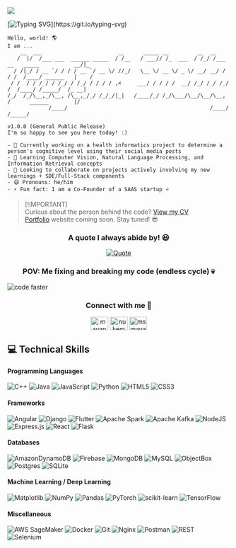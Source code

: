 ![](https://komarev.com/ghpvc/?username=msmayankshetty99&style=for-the-badge&color=red)

[![Typing SVG](https://readme-typing-svg.demolab.com?font=IBM+Plex+Mono&weight=500&pause=100&color=1AF700&vCenter=true&multiline=true&width=1100&height=80&lines=%3E+Initiating+system+bootup+sequence...+;%3E+Logging+in+to+%24USER...)](https://git.io/typing-svg)
```
Hello, world! 🌎
I am ...
    __  ___                        __      _____ __         __  __                               
   /  |/  /___ ___  ______ _____  / /__   / ___// /_  ___  / /_/ /___  __   _____           __/|_
  / /|_/ / __ `/ / / / __ `/ __ \/ //_/   \__ \/ __ \/ _ \/ __/ __/ / / /  /____/ ______   |    /
 / /  / / /_/ / /_/ / /_/ / / / / ,<     ___/ / / / /  __/ /_/ /_/ /_/ /  /____/ /_____/  /_ __| 
/_/  /_/\__,_/\__, /\__,_/_/ /_/_/|_|   /____/_/ /_/\___/\__/\__/\__, /      ______        |/    
             /____/                                             /____/      /_____/              

v1.0.0 (General Public Release)
I'm so happy to see you here today! :)

- 🔭 Currently working on a health informatics project to determine a person's cognitive level using their social media posts
- 🌱 Learning Computer Vision, Natural Language Processing, and Information Retrieval concepts
- 👯 Looking to collaborate on projects actively involving my new learnings + SDE/Full-Stack components 
- 😄 Pronouns: he/him
- ⚡ Fun fact: I am a Co-Founder of a SAAS startup ⭐
```
>[!IMPORTANT]\
>Curious about the person behind the code? [View my CV](placeholder) <br>
>[Portfolio](placeholder) website coming soon. Stay tuned! 😎 <br>

<div align="center">

<h3 align="center">A quote I always abide by! 😆</h3>

[![Quote](https://quotes-github-readme.vercel.app/api?type=horizontal&theme=dracula&quote=Know+thyself%3F+If+I+knew+myself%2C+I%27d+run+away...++but+not+before+committing+my+code!&author=Johann+Wolfgang+von+Goethe+x+Mayank+Shetty&width=100%25&border=true)](https://github.com/piyushsuthar/github-readme-quotes)

</div>

<h3 align="center">POV: Me fixing and breaking my code (endless cycle) 💀</h3>

![code faster](https://github.com/user-attachments/assets/b677bed0-8e56-43a9-ba58-ad9565c8b61e)

<h3 align="center">Connect with me 🤗</h3>
<p align="center">
    <a href="https://linkedin.com/in/mayank-shetty" target="blank"><img align="center" src="https://raw.githubusercontent.com/rahuldkjain/github-profile-readme-generator/master/src/images/icons/Social/linked-in-alt.svg" alt="mayank-shetty" height="30" width="40" /></a>
    <a href="https://discord.gg/nukemup99" target="blank"><img align="center" src="https://raw.githubusercontent.com/rahuldkjain/github-profile-readme-generator/master/src/images/icons/Social/discord.svg" alt="nukemup99" height="30" width="40" /></a>
    <a href="https://www.leetcode.com/msmayankshetty99" target="blank"><img align="center" src="https://raw.githubusercontent.com/rahuldkjain/github-profile-readme-generator/master/src/images/icons/Social/leet-code.svg" alt="msmayankshetty99" height="30" width="40" /></a>
</p>

## 💻 Technical Skills

#### Programming Languages
![C++](https://img.shields.io/badge/c++-%2300599C.svg?style=for-the-badge&logo=c%2B%2B&logoColor=white) 
![Java](https://img.shields.io/badge/java-%23ED8B00.svg?style=for-the-badge&logo=openjdk&logoColor=white) 
![JavaScript](https://img.shields.io/badge/javascript-%23323330.svg?style=for-the-badge&logo=javascript&logoColor=%23F7DF1E) 
![Python](https://img.shields.io/badge/python-3670A0?style=for-the-badge&logo=python&logoColor=ffdd54) 
![HTML5](https://img.shields.io/badge/html5-%23E34F26.svg?style=for-the-badge&logo=html5&logoColor=white)
![CSS3](https://img.shields.io/badge/css3-%231572B6.svg?style=for-the-badge&logo=css3&logoColor=white) 

#### Frameworks
![Angular](https://img.shields.io/badge/angular-%23DD0031.svg?style=for-the-badge&logo=angular&logoColor=white) 
![Django](https://img.shields.io/badge/django-%23092E20.svg?style=for-the-badge&logo=django&logoColor=white) 
![Flutter](https://img.shields.io/badge/Flutter-%2302569B.svg?style=for-the-badge&logo=Flutter&logoColor=white) 
![Apache Spark](https://img.shields.io/badge/Apache%20Spark-FDEE21?style=for-the-badge&logo=apachespark&logoColor=black) 
![Apache Kafka](https://img.shields.io/badge/Apache%20Kafka-000?style=for-the-badge&logo=apachekafka)
![NodeJS](https://img.shields.io/badge/node.js-6DA55F?style=for-the-badge&logo=node.js&logoColor=white) 
![Express.js](https://img.shields.io/badge/express.js-%23404d59.svg?style=for-the-badge&logo=express&logoColor=%2361DAFB) 
![React](https://img.shields.io/badge/react-%2320232a.svg?style=for-the-badge&logo=react&logoColor=%2361DAFB) 
![Flask](https://img.shields.io/badge/flask-%23000.svg?style=for-the-badge&logo=flask&logoColor=white)

#### Databases
![AmazonDynamoDB](https://img.shields.io/badge/Amazon%20DynamoDB-4053D6?style=for-the-badge&logo=Amazon%20DynamoDB&logoColor=white) 
![Firebase](https://img.shields.io/badge/firebase-a08021?style=for-the-badge&logo=firebase&logoColor=ffcd34) 
![MongoDB](https://img.shields.io/badge/MongoDB-%234ea94b.svg?style=for-the-badge&logo=mongodb&logoColor=white) 
![MySQL](https://img.shields.io/badge/mysql-4479A1.svg?style=for-the-badge&logo=mysql&logoColor=white) 
![ObjectBox](https://img.shields.io/badge/Objectbox-20B2AA?style=for-the-badge)
![Postgres](https://img.shields.io/badge/postgres-%23316192.svg?style=for-the-badge&logo=postgresql&logoColor=white) 
![SQLite](https://img.shields.io/badge/sqlite-%2307405e.svg?style=for-the-badge&logo=sqlite&logoColor=white) 

#### Machine Learning / Deep Learning
![Matplotlib](https://img.shields.io/badge/Matplotlib-%23ffffff.svg?style=for-the-badge&logo=Matplotlib&logoColor=black) 
![NumPy](https://img.shields.io/badge/numpy-%23013243.svg?style=for-the-badge&logo=numpy&logoColor=white) 
![Pandas](https://img.shields.io/badge/pandas-%23150458.svg?style=for-the-badge&logo=pandas&logoColor=white) 
![PyTorch](https://img.shields.io/badge/PyTorch-%23EE4C2C.svg?style=for-the-badge&logo=PyTorch&logoColor=white) 
![scikit-learn](https://img.shields.io/badge/scikit--learn-%23F7931E.svg?style=for-the-badge&logo=scikit-learn&logoColor=white) 
![TensorFlow](https://img.shields.io/badge/TensorFlow-%23FF6F00.svg?style=for-the-badge&logo=TensorFlow&logoColor=white)

#### Miscellaneous
![AWS SageMaker](https://img.shields.io/badge/AWS-SageMaker-%23FF9900.svg?style=for-the-badge&logo=amazon-aws&logoColor=white)
![Docker](https://img.shields.io/badge/docker-%232496ED.svg?style=for-the-badge&logo=docker&logoColor=white)
![Git](https://img.shields.io/badge/git-%23F05033.svg?style=for-the-badge&logo=git&logoColor=white)
![Nginx](https://img.shields.io/badge/nginx-%23009639.svg?style=for-the-badge&logo=nginx&logoColor=white)
![Postman](https://img.shields.io/badge/postman-%23FF6C37.svg?style=for-the-badge&logo=postman&logoColor=white)
![REST](https://img.shields.io/badge/rest-%2320232a.svg?style=for-the-badge&logo=rest&logoColor=white)
![Selenium](https://img.shields.io/badge/selenium-%2343B02A.svg?style=for-the-badge&logo=selenium&logoColor=white)
